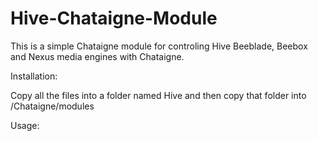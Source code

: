 # Hive-Chataigne-Module

This is a simple Chataigne module for controling Hive Beeblade, Beebox and Nexus media engines with Chataigne.

Installation:

Copy all the files into a folder named Hive and then copy that folder into <Documents>/Chataigne/modules

Usage:
